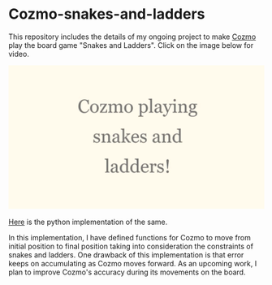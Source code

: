 # Cozmo-snakes-and-ladders

This repository includes the details of my ongoing project to make [Cozmo](https://www.anki.com/en-us/cozmo) play the board game "Snakes and Ladders". Click on the image below for video.

[![video](https://github.com/1siddhi7/Cozmo-snakes-and-ladders/blob/master/video.png)](https://youtu.be/ll2K65WT30k)

[Here](https://github.com/1siddhi7/Cozmo-snakes-and-ladders/blob/master/game.py) is the python implementation of the same.

In this implementation, I have defined functions for Cozmo to move from initial position to final position taking into consideration the constraints of snakes and ladders. One drawback of this implementation is that error keeps on accumulating as Cozmo moves forward. As an upcoming work, I plan to improve Cozmo's accuracy during its movements on the board.


